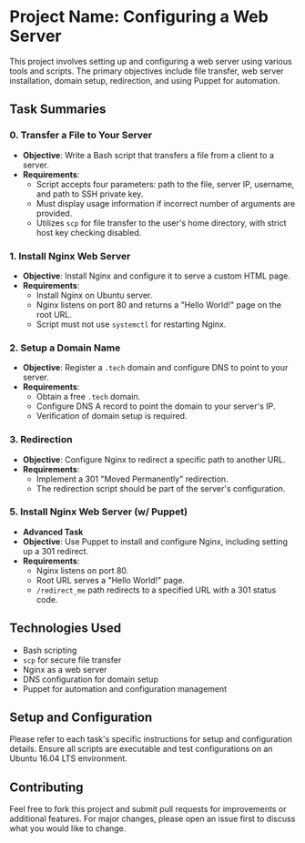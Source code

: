 # Project Name: Configuring a Web Server

This project involves setting up and configuring a web server using various tools and scripts. The primary objectives include file transfer, web server installation, domain setup, redirection, and using Puppet for automation.

## Task Summaries

### 0. Transfer a File to Your Server

- **Objective**: Write a Bash script that transfers a file from a client to a server.
- **Requirements**:
  - Script accepts four parameters: path to the file, server IP, username, and path to SSH private key.
  - Must display usage information if incorrect number of arguments are provided.
  - Utilizes `scp` for file transfer to the user's home directory, with strict host key checking disabled.

### 1. Install Nginx Web Server

- **Objective**: Install Nginx and configure it to serve a custom HTML page.
- **Requirements**:
  - Install Nginx on Ubuntu server.
  - Nginx listens on port 80 and returns a "Hello World!" page on the root URL.
  - Script must not use `systemctl` for restarting Nginx.

### 2. Setup a Domain Name

- **Objective**: Register a `.tech` domain and configure DNS to point to your server.
- **Requirements**:
  - Obtain a free `.tech` domain.
  - Configure DNS A record to point the domain to your server's IP.
  - Verification of domain setup is required.

### 3. Redirection

- **Objective**: Configure Nginx to redirect a specific path to another URL.
- **Requirements**:
  - Implement a 301 "Moved Permanently" redirection.
  - The redirection script should be part of the server's configuration.

### 5. Install Nginx Web Server (w/ Puppet)

- **Advanced Task**
- **Objective**: Use Puppet to install and configure Nginx, including setting up a 301 redirect.
- **Requirements**:
  - Nginx listens on port 80.
  - Root URL serves a "Hello World!" page.
  - `/redirect_me` path redirects to a specified URL with a 301 status code.

## Technologies Used

- Bash scripting
- `scp` for secure file transfer
- Nginx as a web server
- DNS configuration for domain setup
- Puppet for automation and configuration management

## Setup and Configuration

Please refer to each task's specific instructions for setup and configuration details. Ensure all scripts are executable and test configurations on an Ubuntu 16.04 LTS environment.

## Contributing

Feel free to fork this project and submit pull requests for improvements or additional features. For major changes, please open an issue first to discuss what you would like to change.

